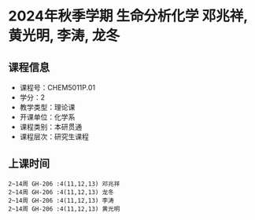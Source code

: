 # 2024年秋季学期 生命分析化学 邓兆祥, 黄光明, 李涛, 龙冬






## 课程信息

- 课程号：CHEM5011P.01
- 学分：2
- 教学类型：理论课
- 开课单位：化学系
- 课程类别：本研贯通
- 课程层次：研究生课程

## 上课时间

```
2~14周 GH-206 :4(11,12,13) 邓兆祥
2~14周 GH-206 :4(11,12,13) 龙冬
2~14周 GH-206 :4(11,12,13) 李涛
2~14周 GH-206 :4(11,12,13) 黄光明
```

